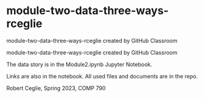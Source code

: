 # module-two-data-three-ways-rceglie
module-two-data-three-ways-rceglie created by GitHub Classroom

module-two-data-three-ways-rceglie created by GitHub Classroom

The data story is in the Module2.ipynb Jupyter Notebook.

Links are also in the notebook. All used files and documents are in the repo.

Robert Ceglie, Spring 2023, COMP 790
